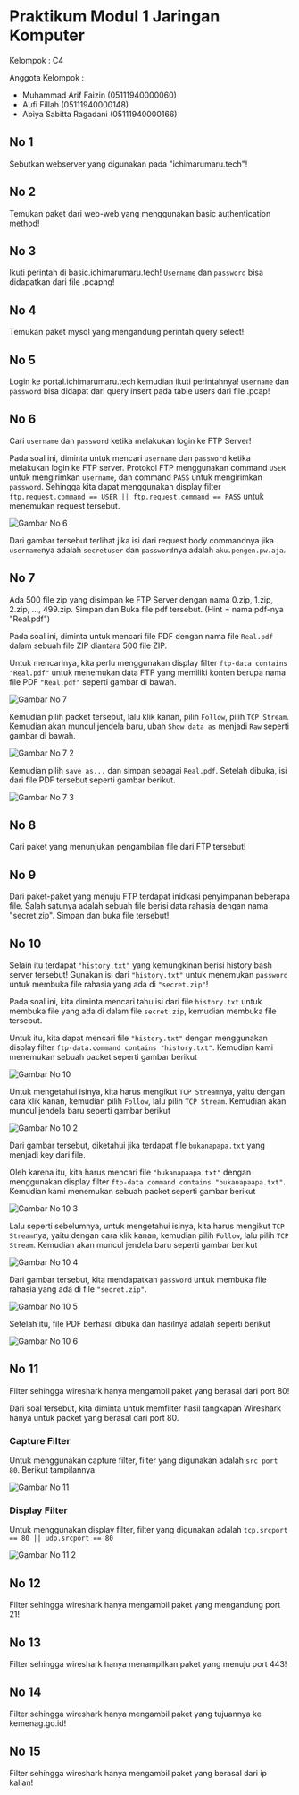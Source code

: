 # Praktikum Modul 1 Jaringan Komputer

Kelompok : C4

Anggota Kelompok :

- Muhammad Arif Faizin (05111940000060)
- Aufi Fillah (05111940000148)
- Abiya Sabitta Ragadani (05111940000166)

## No 1

Sebutkan webserver yang digunakan pada "ichimarumaru.tech"!

## No 2

Temukan paket dari web-web yang menggunakan basic authentication method!

## No 3

Ikuti perintah di basic.ichimarumaru.tech! `Username` dan `password` bisa didapatkan dari file .pcapng!

## No 4

Temukan paket mysql yang mengandung perintah query select!

## No 5

Login ke portal.ichimarumaru.tech kemudian ikuti perintahnya! `Username` dan `password` bisa didapat dari query insert pada table users dari file .pcap!

## No 6

Cari `username` dan `password` ketika melakukan login ke FTP Server!

Pada soal ini, diminta untuk mencari `username` dan `password` ketika melakukan login ke FTP server. Protokol FTP menggunakan command `USER` untuk mengirimkan `username`, dan command `PASS` untuk mengirimkan `password`. Sehingga kita dapat menggunakan display filter `ftp.request.command == USER || ftp.request.command == PASS` untuk menemukan request tersebut.

![Gambar No 6](/images/soal6.png)

Dari gambar tersebut terlihat jika isi dari request body commandnya jika `username`nya adalah `secretuser` dan `password`nya adalah `aku.pengen.pw.aja`.

## No 7

Ada 500 file zip yang disimpan ke FTP Server dengan nama 0.zip, 1.zip, 2.zip, ..., 499.zip. Simpan dan Buka file pdf tersebut. (Hint = nama pdf-nya "Real.pdf")

Pada soal ini, diminta untuk mencari file PDF dengan nama file `Real.pdf` dalam sebuah file ZIP diantara 500 file ZIP.

Untuk mencarinya, kita perlu menggunakan display filter `ftp-data contains "Real.pdf"` untuk menemukan data FTP yang memiliki konten berupa nama file PDF `"Real.pdf"` seperti gambar di bawah. 

![Gambar No 7](/images/soal7.png)

Kemudian pilih packet tersebut, lalu klik kanan, pilih `Follow`, pilih `TCP Stream`. Kemudian akan muncul jendela baru, ubah `Show data as` menjadi `Raw` seperti gambar di bawah. 

![Gambar No 7 2](/images/soal7-2.png)

Kemudian pilih `save as...` dan simpan sebagai `Real.pdf`. Setelah dibuka, isi dari file PDF tersebut seperti gambar berikut.

![Gambar No 7 3](/images/soal7-3.png)

## No 8

Cari paket yang menunjukan pengambilan file dari FTP tersebut!

## No 9

Dari paket-paket yang menuju FTP terdapat inidkasi penyimpanan beberapa file. Salah satunya adalah sebuah file berisi data rahasia dengan nama "secret.zip". Simpan dan buka file tersebut!

## No 10

Selain itu terdapat `"history.txt"` yang kemungkinan berisi history bash server tersebut! Gunakan isi dari `"history.txt"` untuk menemukan `password` untuk membuka file rahasia yang ada di `"secret.zip"`!

Pada soal ini, kita diminta mencari tahu isi dari file `history.txt` untuk membuka file yang ada di dalam file `secret.zip`, kemudian membuka file tersebut.

Untuk itu, kita dapat mencari file `"history.txt"` dengan menggunakan display filter `ftp-data.command contains "history.txt"`. Kemudian kami menemukan sebuah packet seperti gambar berikut

![Gambar No 10](/images/soal10.png)

Untuk mengetahui isinya, kita harus mengikut `TCP Stream`nya, yaitu dengan cara klik kanan, kemudian pilih `Follow`, lalu pilih `TCP Stream`. Kemudian akan muncul jendela baru seperti gambar berikut 

![Gambar No 10 2](/images/soal10-2.png)

Dari gambar tersebut, diketahui jika terdapat file `bukanapapa.txt` yang menjadi key dari file.

Oleh karena itu, kita harus mencari file `"bukanapaapa.txt"` dengan menggunakan display filter `ftp-data.command contains "bukanapaapa.txt"`. Kemudian kami menemukan sebuah packet seperti gambar berikut

![Gambar No 10 3](/images/soal10-3.png)

Lalu seperti sebelumnya, untuk mengetahui isinya, kita harus mengikut `TCP Stream`nya, yaitu dengan cara klik kanan, kemudian pilih `Follow`, lalu pilih `TCP Stream`. Kemudian akan muncul jendela baru seperti gambar berikut 

![Gambar No 10 4](/images/soal10-4.png)

Dari gambar tersebut, kita mendapatkan `password` untuk membuka file rahasia yang ada di file `"secret.zip"`.

![Gambar No 10 5](/images/soal10-5.png)

Setelah itu, file PDF berhasil dibuka dan hasilnya adalah seperti berikut

![Gambar No 10 6](/images/soal10-6.png)

## No 11

Filter sehingga wireshark hanya mengambil paket yang berasal dari port 80!

Dari soal tersebut, kita diminta untuk memfilter hasil tangkapan Wireshark hanya untuk packet yang berasal dari port 80.

### Capture Filter
Untuk menggunakan capture filter, filter yang digunakan adalah `src port 80`. Berikut tampilannya

![Gambar No 11](/images/soal11.png)

### Display Filter
Untuk menggunakan display filter, filter yang digunakan adalah `tcp.srcport == 80 || udp.srcport == 80`

![Gambar No 11 2](/images/soal11-2.png)

## No 12

Filter sehingga wireshark hanya mengambil paket yang mengandung port 21!

## No 13

Filter sehingga wireshark hanya menampilkan paket yang menuju port 443!

## No 14

Filter sehingga wireshark hanya mengambil paket yang tujuannya ke kemenag.go.id!

## No 15

Filter sehingga wireshark hanya mengambil paket yang berasal dari ip kalian!
